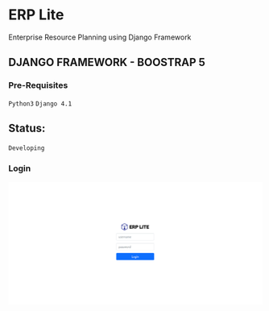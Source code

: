 # ERP Lite
Enterprise Resource Planning using Django Framework

## DJANGO FRAMEWORK - BOOSTRAP 5
### Pre-Requisites
`Python3` `Django 4.1`

## Status:
`Developing`

### Login
![alt text](https://github.com/Nor-Mand/erp-lite/blob/main/images/picture_1.png)
